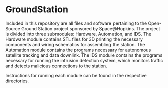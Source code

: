 # GroundStation

Included in this repository are all files and software pertaining to the Open-Source Ground Station project sponsored by Space@Hopkins. The project is divided into three submodules: Hardware, Automation, and IDS. The Hardware module contains STL files for 3D printing the necessary components and wiring schematics for assembling the station. The Automation module contains the programs necessary for autonomous satellite tracking and data downlink. The IDS module contains the programs necessary for running the intrusion detection system, which monitors traffic and detects malicious connections to the station.

Instructions for running each module can be found in the respective directories.